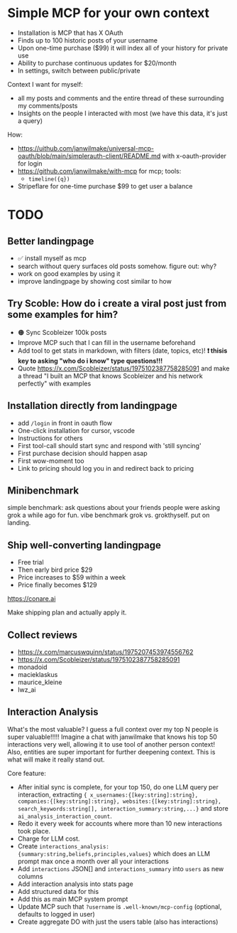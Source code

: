 # Simple MCP for your own context

- Installation is MCP that has X OAuth
- Finds up to 100 historic posts of your username
- Upon one-time purchase ($99) it will index all of your history for private use
- Ability to purchase continuous updates for $20/month
- In settings, switch between public/private

Context I want for myself:

- all my posts and comments and the entire thread of these surrounding my comments/posts
- Insights on the people I interacted with most (we have this data, it's just a query)

How:

- https://uithub.com/janwilmake/universal-mcp-oauth/blob/main/simplerauth-client/README.md with x-oauth-provider for login
- https://github.com/janwilmake/with-mcp for mcp; tools:
  - `timeline({q})`
- Stripeflare for one-time purchase $99 to get user a balance

# TODO

## Better landingpage

- ✅ install myself as mcp
- search without query surfaces old posts somehow. figure out: why?
- work on good examples by using it
- improve landingpage by showing cost similar to how

## Try Scoble: How do i create a viral post just from some examples for him?

- 🟠 Sync Scobleizer 100k posts
- Improve MCP such that I can fill in the username beforehand
- Add tool to get stats in markdown, with filters (date, topics, etc)! **❗️ thisis key to asking "who do i know" type questions!!!**
- Quote https://x.com/Scobleizer/status/1975102387758285091 and make a thread "I built an MCP that knows Scobleizer and his network perfectly" with examples

## Installation directly from landingpage

- add `/login` in front in oauth flow
- One-click installation for cursor, vscode
- Instructions for others
- First tool-call should start sync and respond with 'still syncing'
- First purchase decision should happen asap
- First wow-moment too
- Link to pricing should log you in and redirect back to pricing

## Minibenchmark

simple benchmark: ask questions about your friends people were asking grok a while ago for fun. vibe benchmark grok vs. grokthyself. put on landing.

## Ship well-converting landingpage

- Free trial
- Then early bird price $29
- Price increases to $59 within a week
- Price finally becomes $129

https://conare.ai

Make shipping plan and actually apply it.

## Collect reviews

- https://x.com/marcuswquinn/status/1975207453974556762
- https://x.com/Scobleizer/status/1975102387758285091
- monadoid
- macieklaskus
- maurice_kleine
- lwz_ai

## Interaction Analysis

<!--
See https://letmeprompt.com/httpsmarkdownfeed-xcibrc0

Doing weekly LLM-based named entity recognition on the last tokens in your timeline can be **incredibly powerful**! Imagine you could scope this for any person as a one-time scope or continuous scope, as long as they give access... This definitely is a product in itself that can make money. Should charge X price for its information...

It's perfect to then combine this with the task API: you login with X, then have a bunch of named entities as starting inputs for your APIs.

All in all, this could just be a tiny service:

- login with markdownfeed that has X money
- purchase feed for n weeks, and with that, accept terms (uses markdownfeed api)
- use api for letmeprompt + markdownfeed. generated result will become available as codeblock in a completion result at a fixed url
- provide this as oauth provider

Now, I can make the following for parallel

- Login with X
- Do one-time named entity recognition
- Any examples in the playground use these named entities
-->

What's the most valuable? I guess a full context over my top N people is super valuable!!!!! Imagine a chat with janwilmake that knows his top 50 interactions very well, allowing it to use tool of another person context! Also, entities are super important for further deepening context. This is what will make it really stand out.

Core feature:

- After initial sync is complete, for your top 150, do one LLM query per interaction, extracting `{ x_usernames:{[key:string]:string}, companies:{[key:string]:string}, websites:{[key:string]:string}, search_keywords:string[], interaction_summary:string,...}` and store `ai_analysis_interaction_count`.
- Redo it every week for accounts where more than 10 new interactions took place.
- Charge for LLM cost.
- Create `interactions_analysis:{summary:string,beliefs,principles,values}` which does an LLM prompt max once a month over all your interactions
- Add `interactions` JSON[] and `interactions_summary` into `users` as new columns
- Add interaction analysis into stats page
- Add structured data for this
- Add this as main MCP system prompt
- Update MCP such that `?username` is `.well-known/mcp-config` (optional, defaults to logged in user)
- Create aggregate DO with just the users table (also has interactions)
